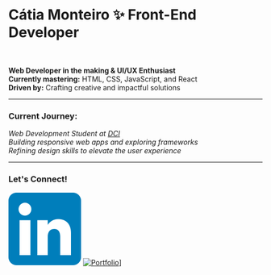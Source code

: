 # **Cátia Monteiro** ✨ Front-End Developer  

<br>

**Web Developer in the making & UI/UX Enthusiast**  
**Currently mastering:** HTML, CSS, JavaScript, and React  
**Driven by:** Crafting creative and impactful solutions

---

### **Current Journey:**  
*Web Development Student at [DCI](https://start.digitalcareerinstitute.org)*  
*Building responsive web apps and exploring frameworks*  
*Refining design skills to elevate the user experience*

---

### **Let's Connect!**

[![LinkedIn](./LinkedIn_icon.svg)](https://www.linkedin.com/in/catia-example) 
[![Portfolio](./portfolio_icon.svg)](https://diecatiamonteiro.github.io/portfolio-website/)]

[def2]: ./LinkedIn_icon.svg

